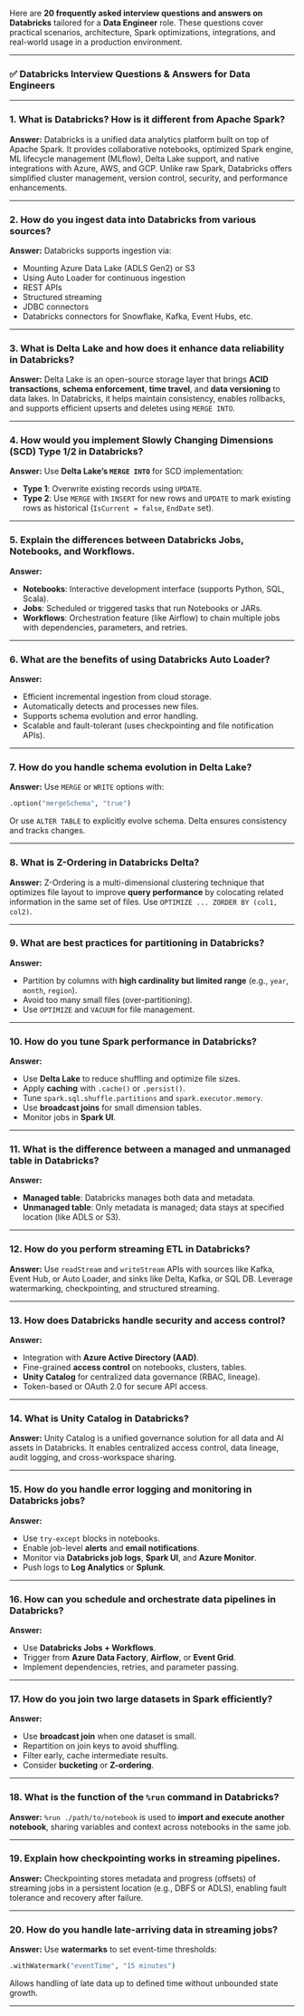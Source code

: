 Here are **20 frequently asked interview questions and answers on Databricks** tailored for a **Data Engineer** role. These questions cover practical scenarios, architecture, Spark optimizations, integrations, and real-world usage in a production environment.

---

### ✅ **Databricks Interview Questions & Answers for Data Engineers**

---

### **1. What is Databricks? How is it different from Apache Spark?**

**Answer:**
Databricks is a unified data analytics platform built on top of Apache Spark. It provides collaborative notebooks, optimized Spark engine, ML lifecycle management (MLflow), Delta Lake support, and native integrations with Azure, AWS, and GCP.
Unlike raw Spark, Databricks offers simplified cluster management, version control, security, and performance enhancements.

---

### **2. How do you ingest data into Databricks from various sources?**

**Answer:**
Databricks supports ingestion via:

* Mounting Azure Data Lake (ADLS Gen2) or S3
* Using Auto Loader for continuous ingestion
* REST APIs
* Structured streaming
* JDBC connectors
* Databricks connectors for Snowflake, Kafka, Event Hubs, etc.

---

### **3. What is Delta Lake and how does it enhance data reliability in Databricks?**

**Answer:**
Delta Lake is an open-source storage layer that brings **ACID transactions**, **schema enforcement**, **time travel**, and **data versioning** to data lakes. In Databricks, it helps maintain consistency, enables rollbacks, and supports efficient upserts and deletes using `MERGE INTO`.

---

### **4. How would you implement Slowly Changing Dimensions (SCD) Type 1/2 in Databricks?**

**Answer:**
Use **Delta Lake’s `MERGE INTO`** for SCD implementation:

* **Type 1**: Overwrite existing records using `UPDATE`.
* **Type 2**: Use `MERGE` with `INSERT` for new rows and `UPDATE` to mark existing rows as historical (`IsCurrent = false`, `EndDate` set).

---

### **5. Explain the differences between Databricks Jobs, Notebooks, and Workflows.**

**Answer:**

* **Notebooks**: Interactive development interface (supports Python, SQL, Scala).
* **Jobs**: Scheduled or triggered tasks that run Notebooks or JARs.
* **Workflows**: Orchestration feature (like Airflow) to chain multiple jobs with dependencies, parameters, and retries.

---

### **6. What are the benefits of using Databricks Auto Loader?**

**Answer:**

* Efficient incremental ingestion from cloud storage.
* Automatically detects and processes new files.
* Supports schema evolution and error handling.
* Scalable and fault-tolerant (uses checkpointing and file notification APIs).

---

### **7. How do you handle schema evolution in Delta Lake?**

**Answer:**
Use `MERGE` or `WRITE` options with:

```python
.option("mergeSchema", "true")
```

Or use `ALTER TABLE` to explicitly evolve schema. Delta ensures consistency and tracks changes.

---

### **8. What is Z-Ordering in Databricks Delta?**

**Answer:**
Z-Ordering is a multi-dimensional clustering technique that optimizes file layout to improve **query performance** by colocating related information in the same set of files. Use `OPTIMIZE ... ZORDER BY (col1, col2)`.

---

### **9. What are best practices for partitioning in Databricks?**

**Answer:**

* Partition by columns with **high cardinality but limited range** (e.g., `year`, `month`, `region`).
* Avoid too many small files (over-partitioning).
* Use `OPTIMIZE` and `VACUUM` for file management.

---

### **10. How do you tune Spark performance in Databricks?**

**Answer:**

* Use **Delta Lake** to reduce shuffling and optimize file sizes.
* Apply **caching** with `.cache()` or `.persist()`.
* Tune `spark.sql.shuffle.partitions` and `spark.executor.memory`.
* Use **broadcast joins** for small dimension tables.
* Monitor jobs in **Spark UI**.

---

### **11. What is the difference between a managed and unmanaged table in Databricks?**

**Answer:**

* **Managed table**: Databricks manages both data and metadata.
* **Unmanaged table**: Only metadata is managed; data stays at specified location (like ADLS or S3).

---

### **12. How do you perform streaming ETL in Databricks?**

**Answer:**
Use `readStream` and `writeStream` APIs with sources like Kafka, Event Hub, or Auto Loader, and sinks like Delta, Kafka, or SQL DB. Leverage watermarking, checkpointing, and structured streaming.

---

### **13. How does Databricks handle security and access control?**

**Answer:**

* Integration with **Azure Active Directory (AAD)**.
* Fine-grained **access control** on notebooks, clusters, tables.
* **Unity Catalog** for centralized data governance (RBAC, lineage).
* Token-based or OAuth 2.0 for secure API access.

---

### **14. What is Unity Catalog in Databricks?**

**Answer:**
Unity Catalog is a unified governance solution for all data and AI assets in Databricks. It enables centralized access control, data lineage, audit logging, and cross-workspace sharing.

---

### **15. How do you handle error logging and monitoring in Databricks jobs?**

**Answer:**

* Use `try-except` blocks in notebooks.
* Enable job-level **alerts** and **email notifications**.
* Monitor via **Databricks job logs**, **Spark UI**, and **Azure Monitor**.
* Push logs to **Log Analytics** or **Splunk**.

---

### **16. How can you schedule and orchestrate data pipelines in Databricks?**

**Answer:**

* Use **Databricks Jobs + Workflows**.
* Trigger from **Azure Data Factory**, **Airflow**, or **Event Grid**.
* Implement dependencies, retries, and parameter passing.

---

### **17. How do you join two large datasets in Spark efficiently?**

**Answer:**

* Use **broadcast join** when one dataset is small.
* Repartition on join keys to avoid shuffling.
* Filter early, cache intermediate results.
* Consider **bucketing** or **Z-ordering**.

---

### **18. What is the function of the `%run` command in Databricks?**

**Answer:**
`%run ./path/to/notebook` is used to **import and execute another notebook**, sharing variables and context across notebooks in the same job.

---

### **19. Explain how checkpointing works in streaming pipelines.**

**Answer:**
Checkpointing stores metadata and progress (offsets) of streaming jobs in a persistent location (e.g., DBFS or ADLS), enabling fault tolerance and recovery after failure.

---

### **20. How do you handle late-arriving data in streaming jobs?**

**Answer:**
Use **watermarks** to set event-time thresholds:

```python
.withWatermark("eventTime", "15 minutes")
```

Allows handling of late data up to defined time without unbounded state growth.

---

